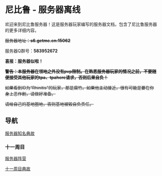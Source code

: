 # 尼比鲁 - 服务器离线

欢迎来到尼比鲁服务器！这是服务器玩家编写的服务器文档，包含了尼比鲁服务器的更多详细内容。

~~服务器地址：**s6.getmc.cn:15062**~~

服务器Q群号：**583952672**

**喜报：服务器似啦！**

~~**警告：本服务器在领地之外没有pvp限制。在熟悉服务器玩家的情况之前，不要随便接受其他玩家的tpa、tpahere请求，否则后果自负！**~~

~~如果看到ID为“Rhinitis”的玩家，那是腐竹。如果他主动接近，很有可能是要在你身上恶作剧，请做好准备。~~

~~请给自己的基地圈地，否则基地被毁自负责任。~~

## 导航

[服务器知名典故](servers_famous_anecdotes)

### 十一周目

[服务器阵营](factions)

[十一周目典故](xi_anecdotes)
